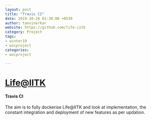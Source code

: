```yaml
---
layout: post
title: "Travis CI"
date: 2019-10-26 02:38:00 +0530
author: tanvinerkar
website: https://github.com/life-iitk
category: Project
tags:
- winter19
- wocproject
categories:
- wocproject

---
```


# [Life@IITK](https://github.com/life-iitk)

#### Travis CI

The aim is to fully dockerise Life@IITK and look at implementation, the constant integration and deployment of new features as per updation.